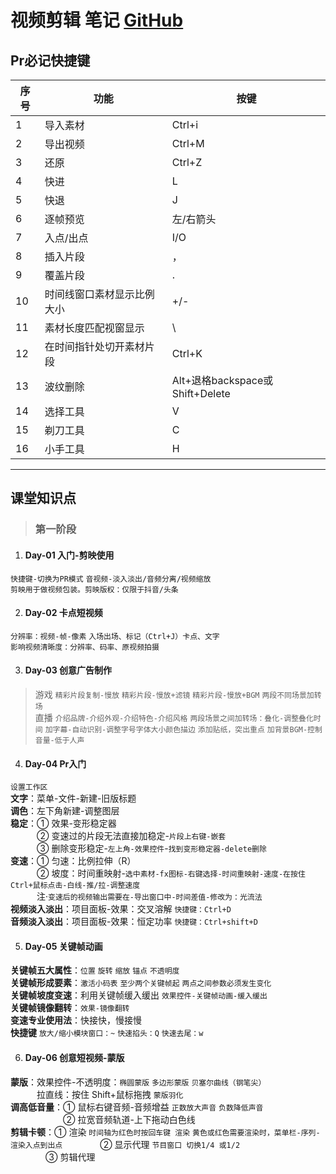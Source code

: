 # 视频剪辑 笔记  [GitHub](https://github.com/liangziai77/liangziai77.github.io/blob/master/dosc/markdown/vfx-video.md)

## Pr必记快捷键
|     序号     |     功能     |     按键     |
| -----------  | ----------- | ----------- |
|1             |导入素材                    |  Ctrl+i       |
|2             |导出视频                    |  Ctrl+M       |
|3             |还原                        |      Ctrl+Z   |
|4             |快进                        |       L       |
|5             |快退                        |       J       |
|6             |逐帧预览                    |    左/右箭头   |
|7             |入点/出点                   |    I/O        |
|8             |插入片段                    |     ，        |
|9             |覆盖片段                    |     .         |
|10            |时间线窗口素材显示比例大小   |    +/-        |
|11            |素材长度匹配视窗显示         |    \         |
|12            |在时间指针处切开素材片段     |    Ctrl+K     |
|13            |波纹删除                    |   Alt+退格backspace或Shift+Delete |
|14            |选择工具                    |    V          |
|15            |剃刀工具                    |    C          |
|16            |小手工具                    |    H          |

---

## 课堂知识点
> ### 第一阶段
1. #### Day-01 入门-剪映使用
`快捷键-切换为PR模式`
`音视频-淡入淡出/音频分离/视频缩放`  
`剪映用于做视频包装。剪映版权：仅限于抖音/头条`

2. #### Day-02 卡点短视频
`分辨率：视频-帧-像素`
`入场出场、标记（Ctrl+J）卡点、文字`  
`影响视频清晰度：分辨率、码率、原视频拍摄`

3. #### Day-03 创意广告制作
> 游戏 `精彩片段复制-慢放` `精彩片段-慢放+滤镜` `精彩片段-慢放+BGM` `两段不同场景加转场`  
> 直播 `介绍品牌-介绍外观-介绍特色-介绍风格` `两段场景之间加转场：叠化-调整叠化时间` `加字幕-自动识别-调整字号字体大小颜色描边` `添加贴纸，突出重点` `加背景BGM-控制音量-低于人声`

4. #### Day-04 Pr入门
`设置工作区`  
**文字**：菜单-文件-新建-旧版标题  
**调色**：左下角新建-调整图层  
**稳定**：① 效果-变形稳定器  
&ensp;&ensp;&ensp;&ensp;&ensp;&ensp;② 变速过的片段无法直接加稳定-`片段上右键-嵌套`  
&ensp;&ensp;&ensp;&ensp;&ensp;&ensp;③ 删除变形稳定-`左上角-效果控件`-`找到变形稳定器-delete删除`  
**变速**：① 匀速：比例拉伸（R）   
&ensp;&ensp;&ensp;&ensp;&ensp;&ensp;② 坡度：时间重映射-`选中素材-fx图标-右键选择-时间重映射-速度-在按住Ctrl+鼠标点击-白线-推/拉-调整速度`  
&ensp;&ensp;&ensp;&ensp;&ensp;&ensp;注·`变速后的视频输出需要在-导出窗口中-时间差值-修改为：光流法`  
**视频淡入淡出**：项目面板-效果：交叉溶解 `快捷键：Ctrl+D`   
**音频淡入淡出**：项目面板-效果：恒定功率 `快捷键：Ctrl+shift+D`   

5. #### Day-05 关键帧动画
**关键帧五大属性**：`位置` `旋转` `缩放` `锚点` `不透明度`  
**关键帧形成要素**：`激活小码表` `至少两个关键帧起` `两点之间参数必须发生变化`  
**关键帧坡度变速**：利用关键帧缓入缓出 `效果控件-关键帧动画-缓入缓出`  
**关键帧镜像翻转**：`效果-镜像翻转`  
**变速专业使用法**：快接快，慢接慢  
**快捷键** `放大/缩小模块窗口：~` `快速掐头：Q` `快速去尾：w`

6. #### Day-06 创意短视频-蒙版
**蒙版**：效果控件-不透明度：`椭圆蒙版` `多边形蒙版` `贝塞尔曲线（钢笔尖）`  
&ensp;&ensp;&ensp;&ensp;&ensp;&ensp;拉直线：按住 Shift+鼠标拖拽 `蒙版羽化`  
**调高低音量**：① 鼠标右键音频-音频增益 `正数放大声音` `负数降低声音`  
　　　　　　② 拉宽音频轨道-上下拖动白色线  
**剪辑卡顿**：① 渲染 `时间轴为红色时按回车键 渲染` `黄色或红色需要渲染时，菜单栏-序列-渲染入点到出点`
　　　　② 显示代理 `节目窗口 切换1/4 或1/2`  
　　　　③ 剪辑代理  